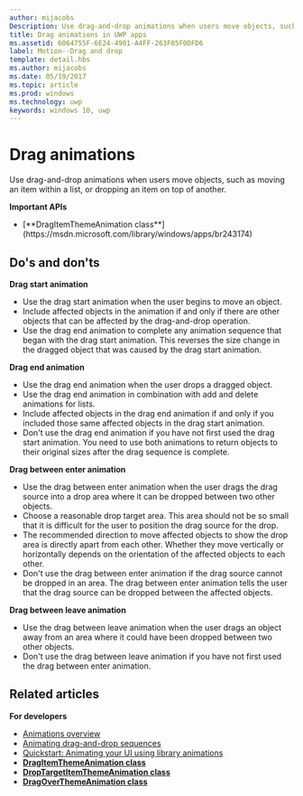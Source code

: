 ---author: mijacobsDescription: Use drag-and-drop animations when users move objects, such as moving an item within a list, or dropping an item on top of another.title: Drag animations in UWP appsms.assetid: 6064755F-6E24-4901-A4FF-263F05F0DFD6label: Motion--Drag and droptemplate: detail.hbsms.author: mijacobsms.date: 05/19/2017ms.topic: articlems.prod: windowsms.technology: uwpkeywords: windows 10, uwp---# Drag animations<link rel="stylesheet" href="https://az835927.vo.msecnd.net/sites/uwp/Resources/css/custom.css">Use drag-and-drop animations when users move objects, such as moving an item within a list, or dropping an item on top of another.<div class="important-apis" ><b>Important APIs</b><br/><ul><li>[**DragItemThemeAnimation class**](https://msdn.microsoft.com/library/windows/apps/br243174)</li></ul></div>## Do's and don'ts**Drag start animation**-   Use the drag start animation when the user begins to move an object.-   Include affected objects in the animation if and only if there are other objects that can be affected by the drag-and-drop operation.-   Use the drag end animation to complete any animation sequence that began with the drag start animation. This reverses the size change in the dragged object that was caused by the drag start animation.**Drag end animation**-   Use the drag end animation when the user drops a dragged object.-   Use the drag end animation in combination with add and delete animations for lists.-   Include affected objects in the drag end animation if and only if you included those same affected objects in the drag start animation.-   Don't use the drag end animation if you have not first used the drag start animation. You need to use both animations to return objects to their original sizes after the drag sequence is complete.**Drag between enter animation**-   Use the drag between enter animation when the user drags the drag source into a drop area where it can be dropped between two other objects.-   Choose a reasonable drop target area. This area should not be so small that it is difficult for the user to position the drag source for the drop.-   The recommended direction to move affected objects to show the drop area is directly apart from each other. Whether they move vertically or horizontally depends on the orientation of the affected objects to each other.-   Don't use the drag between enter animation if the drag source cannot be dropped in an area. The drag between enter animation tells the user that the drag source can be dropped between the affected objects.**Drag between leave animation**-   Use the drag between leave animation when the user drags an object away from an area where it could have been dropped between two other objects.-   Don't use the drag between leave animation if you have not first used the drag between enter animation.## Related articles**For developers*** [Animations overview](https://msdn.microsoft.com/library/windows/apps/mt187350)* [Animating drag-and-drop sequences](https://msdn.microsoft.com/library/windows/apps/xaml/jj649427)* [Quickstart: Animating your UI using library animations](https://msdn.microsoft.com/library/windows/apps/xaml/hh452703)* [**DragItemThemeAnimation class**](https://msdn.microsoft.com/library/windows/apps/br243174)* [**DropTargetItemThemeAnimation class**](https://msdn.microsoft.com/library/windows/apps/br243186)* [**DragOverThemeAnimation class**](https://msdn.microsoft.com/library/windows/apps/br243180) 